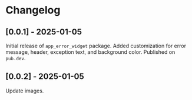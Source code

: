 # Changelog

## [0.0.1] - 2025-01-05
Initial release of `app_error_widget` package.
Added customization for error message, header, exception text, and background color.
Published on `pub.dev`.

## [0.0.2] - 2025-01-05
Update images.
